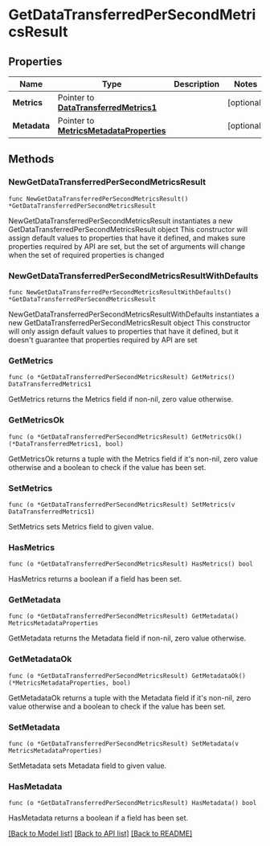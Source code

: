 # GetDataTransferredPerSecondMetricsResult

## Properties

Name | Type | Description | Notes
------------ | ------------- | ------------- | -------------
**Metrics** | Pointer to [**DataTransferredMetrics1**](DataTransferredMetrics1.md) |  | [optional] 
**Metadata** | Pointer to [**MetricsMetadataProperties**](MetricsMetadataProperties.md) |  | [optional] 

## Methods

### NewGetDataTransferredPerSecondMetricsResult

`func NewGetDataTransferredPerSecondMetricsResult() *GetDataTransferredPerSecondMetricsResult`

NewGetDataTransferredPerSecondMetricsResult instantiates a new GetDataTransferredPerSecondMetricsResult object
This constructor will assign default values to properties that have it defined,
and makes sure properties required by API are set, but the set of arguments
will change when the set of required properties is changed

### NewGetDataTransferredPerSecondMetricsResultWithDefaults

`func NewGetDataTransferredPerSecondMetricsResultWithDefaults() *GetDataTransferredPerSecondMetricsResult`

NewGetDataTransferredPerSecondMetricsResultWithDefaults instantiates a new GetDataTransferredPerSecondMetricsResult object
This constructor will only assign default values to properties that have it defined,
but it doesn't guarantee that properties required by API are set

### GetMetrics

`func (o *GetDataTransferredPerSecondMetricsResult) GetMetrics() DataTransferredMetrics1`

GetMetrics returns the Metrics field if non-nil, zero value otherwise.

### GetMetricsOk

`func (o *GetDataTransferredPerSecondMetricsResult) GetMetricsOk() (*DataTransferredMetrics1, bool)`

GetMetricsOk returns a tuple with the Metrics field if it's non-nil, zero value otherwise
and a boolean to check if the value has been set.

### SetMetrics

`func (o *GetDataTransferredPerSecondMetricsResult) SetMetrics(v DataTransferredMetrics1)`

SetMetrics sets Metrics field to given value.

### HasMetrics

`func (o *GetDataTransferredPerSecondMetricsResult) HasMetrics() bool`

HasMetrics returns a boolean if a field has been set.

### GetMetadata

`func (o *GetDataTransferredPerSecondMetricsResult) GetMetadata() MetricsMetadataProperties`

GetMetadata returns the Metadata field if non-nil, zero value otherwise.

### GetMetadataOk

`func (o *GetDataTransferredPerSecondMetricsResult) GetMetadataOk() (*MetricsMetadataProperties, bool)`

GetMetadataOk returns a tuple with the Metadata field if it's non-nil, zero value otherwise
and a boolean to check if the value has been set.

### SetMetadata

`func (o *GetDataTransferredPerSecondMetricsResult) SetMetadata(v MetricsMetadataProperties)`

SetMetadata sets Metadata field to given value.

### HasMetadata

`func (o *GetDataTransferredPerSecondMetricsResult) HasMetadata() bool`

HasMetadata returns a boolean if a field has been set.


[[Back to Model list]](../README.md#documentation-for-models) [[Back to API list]](../README.md#documentation-for-api-endpoints) [[Back to README]](../README.md)


